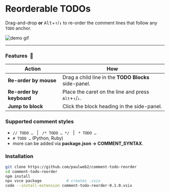 # Reorderable TODOs

Drag-and-drop **or** <kbd>Alt</kbd>+<kbd>↑</kbd>/<kbd>↓</kbd> to re-order the
comment lines that follow any `TODO` anchor.

![demo gif](docs/demo.gif) <!-- optional -->

---

### Features &nbsp;🚀
| Action | How |
|--------|-----|
| **Re-order by mouse** | Drag a child line in the **TODO Blocks** side-panel. |
| **Re-order by keyboard** | Place the caret on the line and press <kbd>Alt</kbd>+<kbd>↑</kbd>/<kbd>↓</kbd>. |
| **Jump to block** | Click the block heading in the side-panel. |

### Supported comment styles
* `// TODO …` &nbsp; | &nbsp; `/* TODO … */` &nbsp; | &nbsp; `* TODO …`
* `# TODO …` (Python, Ruby)  
* more can be added via **package.json → COMMENT_SYNTAX**.

### Installation
```bash
git clone https://github.com/paulweb2/comment-todo-reorder
cd comment-todo-reorder
npm install
npx vsce package           # creates .vsix
code --install-extension comment-todo-reorder-0.1.0.vsix